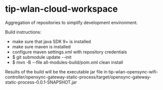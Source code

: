 # tip-wlan-cloud-workspace
Aggregation of repositories to simplify development environment.

Build instructions:
* make sure that java SDK 9+ is installed
* make sure maven is installed
* configure maven settings.xml with repository credentials
* $ git submodule update --init
* $ mvn -B --file all-modules-build/pom.xml clean install

Results of the build will be the executable jar file in tip-wlan-opensync-wifi-controller/opensync-gateway-static-process/target/opensync-gateway-static-process-0.0.1-SNAPSHOT.jar
